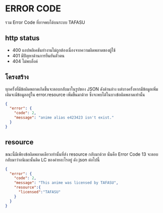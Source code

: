 # ERROR CODE
รวม Error Code ที่อาจพบได้บนระบบ TAFASU

## http status

- 400 แอปพลิเคชันทำงานไม่ถูกต้องเนื่องจากความผิดพลาดของผู้ใช้
- 401 มีปัญหาด้านการยืนยันตัวตน
- 404 ไม่พบลิ้งค์

## โครงสร้าง

ทุกครั้งที่มีข้อผิดพลาดเกิดขึ้นจะตอบกลับมาในรูปของ JSON ดังด้านล่าง แต่บางครั้งหากมีข้อมูลเพิ่มเติมจะมีข้อมูลอยู่ใน error.resource เพิ่มขึ้นมาด้วย ซึ่งจะพบได้ในบางข้อผิดพลาดเท่านั้น

```json
{
  "error": {
    "code": 2,
    "message": "anime alias e423423 isn't exist."
  }
}
```

## resource
ขณะนี้มีเพียงข้อผิดพลาดเดียวเท่านั้นที่ส่ง resource กลับมาด้วย นั่นคือ Error Code 13 จะตอบกลับมาว่าอนิเมะนั้นติด LC ของค่ายอะไรอยู่ ดัง json ต่อไปนี้
```json
{
  "error": {
    "code": 2,
    "message": "This anime was licensed by TAFASU",
    "resource":{
      "licensed":"TAFASU"
    }
  }
}
```
